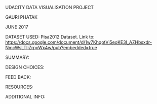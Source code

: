 UDACITY DATA VISUALISATION PROJECT 

GAURI PHATAK

JUNE 2017

DATASET USED: 
Pisa2012 Dataset. Link to: https://docs.google.com/document/d/1w7KhqotVi5eoKE3I_AZHbsxdr-NmcWsLTIiZrpxWx4w/pub?embedded=true

SUMMARY:

DESIGN CHOICES:

FEED BACK:

RESOURCES:

ADDITIONAL INFO: